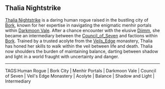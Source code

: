 ## Thalia Nightstrike

[Thalia Nightstrike](../People/Thalia_Nightstrike.md) is a daring human rogue raised in the bustling city of [Bork](../Places/Bork.md), known for her expertise in navigating the enigmatic menhir portals within [Darkmoon Vale](../Places/Darkmoon_Vale.md). After a chance encounter with the elusive [Djimm](../People/Djimm.md), she became an intermediary between the [Council_of_Seven](../Lore/Council_of_Seven.md) and factions within [Bork](../Places/Bork.md). Trained by a trusted acolyte from the [Veils_Edge](../Places/Veils_Edge.md) monastery, Thalia has honed her skills to walk within the veil between life and death. Thalia now shoulders the burden of maintaining balance, darting between shadow and light in a world fraught with uncertainty and danger.



---

TAGS:Human Rogue | Bork City | Menhir Portals | Darkmoon Vale | Council of Seven | Veil's Edge Monastery | Acolyte | Balance | Shadow and Light | Intermediary
